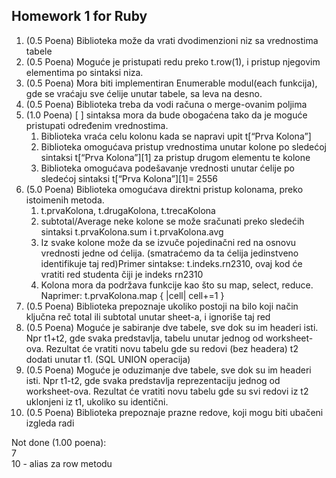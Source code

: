 ## Homework 1 for Ruby

1. (0.5 Poena) Biblioteka može da vrati dvodimenzioni niz sa vrednostima tabele
2. (0.5 Poena) Moguće je pristupati redu preko t.row(1), i pristup njegovim elementima po sintaksi niza.
3. (0.5 Poena) Mora biti implementiran Enumerable modul(each funkcija), gde se vraćaju sve ćelije unutar tabele, sa leva na desno.
4. (0.5 Poena) Biblioteka treba da vodi računa o merge-ovanim poljima
5. (1.0 Poena) [ ] sintaksa mora da bude obogaćena tako da je moguće pristupati određenim vrednostima.
    1. Biblioteka vraća celu kolonu kada se napravi upit t[“Prva Kolona”]
    2. Biblioteka omogućava pristup vrednostima unutar kolone po sledećoj sintaksi t[“Prva Kolona”][1] za pristup drugom elementu te kolone
    3. Biblioteka omogućava podešavanje vrednosti unutar ćelije po sledećoj sintaksi t[“Prva Kolona”][1]= 2556
6. (5.0 Poena) Biblioteka omogućava direktni pristup kolonama, preko istoimenih metoda.
    1. t.prvaKolona, t.drugaKolona, t.trecaKolona
    2. subtotal/Average neke kolone se može sračunati preko sledećih sintaksi t.prvaKolona.sum i t.prvaKolona.avg
    3. Iz svake kolone može da se izvuče pojedinačni red na osnovu vrednosti jedne od ćelija. (smatraćemo da ta ćelija jedinstveno identifikuje taj red)Primer sintakse: t.indeks.rn2310, ovaj kod će vratiti red studenta čiji je indeks rn2310
    4. Kolona mora da podržava funkcije kao što su map, select, reduce. Naprimer: t.prvaKolona.map { |cell| cell+=1 }
7. (0.5 Poena) Biblioteka prepoznaje ukoliko postoji na bilo koji način ključna reč total ili subtotal unutar sheet-a, i ignoriše taj red
8. (0.5 Poena) Moguće je sabiranje dve tabele, sve dok su im headeri isti. Npr t1+t2, gde svaka predstavlja, tabelu unutar jednog od worksheet-ova. Rezultat će vratiti novu tabelu gde su redovi (bez headera) t2 dodati unutar t1. (SQL UNION operacija)
9. (0.5 Poena) Moguće je oduzimanje dve tabele, sve dok su im headeri isti. Npr t1-t2, gde svaka predstavlja reprezentaciju jednog od worksheet-ova. Rezultat će vratiti novu tabelu gde su svi redovi iz t2 uklonjeni iz t1, ukoliko su identični.
10. (0.5 Poena) Biblioteka prepoznaje prazne redove, koji mogu biti ubačeni izgleda radi

Not done (1.00 poena): <br>
7   <br>
10  - alias za row metodu

